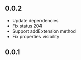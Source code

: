 ## 0.0.2

- Update dependencies
- Fix status 204
- Support addExtension method
- Fix properties visibility

## 0.0.1
